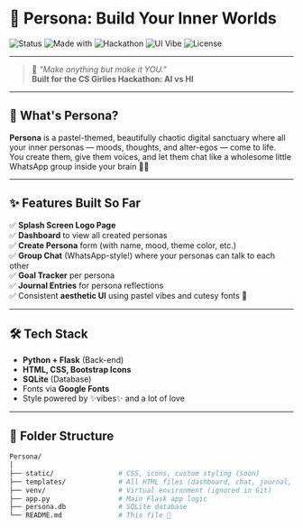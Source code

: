 # 💫 Persona: Build Your Inner Worlds

![Status](https://img.shields.io/badge/status-in_progress-f48fb1)
![Made with](https://img.shields.io/badge/made%20with-%E2%9D%A4%EF%B8%8F%20Flask-blueviolet)
![Hackathon](https://img.shields.io/badge/hackathon-CS%20Girlies%20AI%20vs%20HI-ff69b4)
![UI Vibe](https://img.shields.io/badge/vibe-cute_pastel-ffc0cb)
![License](https://img.shields.io/badge/license-MIT-lightgrey)

---

> 🌸 *"Make anything but make it YOU."*  
> **Built for the CS Girlies Hackathon: AI vs HI**

---

## 🌈 What's Persona?

**Persona** is a pastel-themed, beautifully chaotic digital sanctuary where all your inner personas — moods, thoughts, and alter-egos — come to life.  
You create them, give them voices, and let them chat like a wholesome little WhatsApp group inside your brain 💬✨

---

## ✨ Features Built So Far

✅ **Splash Screen Logo Page**  
✅ **Dashboard** to view all created personas  
✅ **Create Persona** form (with name, mood, theme color, etc.)  
✅ **Group Chat** (WhatsApp-style!) where your personas can talk to each other  
✅ **Goal Tracker** per persona  
✅ **Journal Entries** for persona reflections  
✅ Consistent **aesthetic UI** using pastel vibes and cutesy fonts 🎀

---

## 🛠 Tech Stack

- **Python + Flask** (Back-end)
- **HTML, CSS, Bootstrap Icons**
- **SQLite** (Database)
- Fonts via **Google Fonts**
- Style powered by ✨vibes✨ and a lot of love

---

## 📁 Folder Structure

```bash
Persona/
│
├── static/                # CSS, icons, custom styling (soon)
├── templates/             # All HTML files (dashboard, chat, journal, etc.)
├── venv/                  # Virtual environment (ignored in Git)
├── app.py                 # Main Flask app logic
├── persona.db             # SQLite database
└── README.md              # This file 💅
